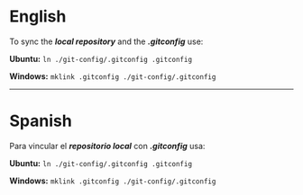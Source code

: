# English

To sync the ***local repository*** and the ***.gitconfig*** use:

**Ubuntu:** `ln ./git-config/.gitconfig .gitconfig`

**Windows:** `mklink .gitconfig ./git-config/.gitconfig`

- - -

# Spanish

Para vincular el ***repositorio local*** con ***.gitconfig*** usa:

**Ubuntu:** `ln ./git-config/.gitconfig .gitconfig`

**Windows:** `mklink .gitconfig ./git-config/.gitconfig`
